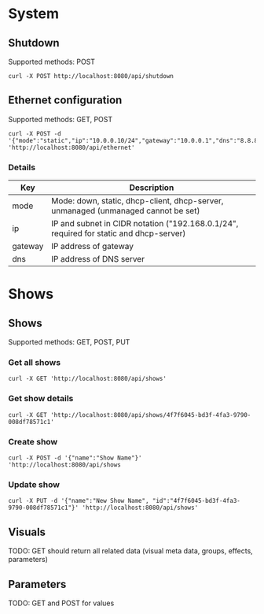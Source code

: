 # System

## Shutdown

Supported methods: POST

    curl -X POST http://localhost:8080/api/shutdown

## Ethernet configuration

Supported methods: GET, POST

    curl -X POST -d '{"mode":"static","ip":"10.0.0.10/24","gateway":"10.0.0.1","dns":"8.8.8.8"}' 'http://localhost:8080/api/ethernet'

### Details
Key     | Description
--------|---------------------
mode    | Mode: down, static, dhcp-client, dhcp-server, unmanaged (unmanaged cannot be set)
ip      | IP and subnet in CIDR notation ("192.168.0.1/24", required for static and dhcp-server)
gateway | IP address of gateway
dns     | IP address of DNS server

# Shows

## Shows

Supported methods: GET, POST, PUT

### Get all shows

    curl -X GET 'http://localhost:8080/api/shows'

### Get show details

    curl -X GET 'http://localhost:8080/api/shows/4f7f6045-bd3f-4fa3-9790-008df78571c1'

### Create show

    curl -X POST -d '{"name":"Show Name"}' 'http://localhost:8080/api/shows

### Update show

    curl -X PUT -d '{"name":"New Show Name", "id":"4f7f6045-bd3f-4fa3-9790-008df78571c1"}' 'http://localhost:8080/api/shows'

## Visuals

TODO: GET should return all related data (visual meta data, groups, effects, parameters)

## Parameters

TODO: GET and POST for values
